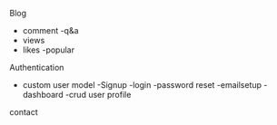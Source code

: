 Blog
 - comment
 -q&a
 - views
 - likes
 -popular


Authentication
 - custom user model
 -Signup
 -login
 -password reset
 -emailsetup
 -dashboard -crud user profile


 contact
  

